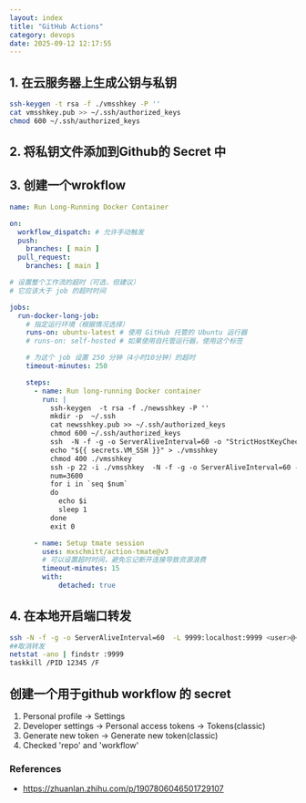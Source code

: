 ```yaml
---
layout: index
title: "GitHub Actions"
category: devops
date: 2025-09-12 12:17:55
---
```



## 1. 在云服务器上生成公钥与私钥
```bash
ssh-keygen -t rsa -f ./vmsshkey -P ''
cat vmsshkey.pub >> ~/.ssh/authorized_keys
chmod 600 ~/.ssh/authorized_keys
```
## 2. 将私钥文件添加到Github的 Secret 中

## 3. 创建一个wrokflow

```yml
name: Run Long-Running Docker Container

on:
  workflow_dispatch: # 允许手动触发
  push:
    branches: [ main ]
  pull_request:
    branches: [ main ]

# 设置整个工作流的超时（可选，但建议）
# 它应该大于 job 的超时时间

jobs:
  run-docker-long-job:
    # 指定运行环境（根据情况选择）
    runs-on: ubuntu-latest # 使用 GitHub 托管的 Ubuntu 运行器
    # runs-on: self-hosted # 如果使用自托管运行器，使用这个标签

    # 为这个 job 设置 250 分钟（4小时10分钟）的超时
    timeout-minutes: 250

    steps:
      - name: Run long-running Docker container
        run: |
          ssh-keygen  -t rsa -f ./newsshkey -P ''
          mkdir -p  ~/.ssh
          cat newsshkey.pub >> ~/.ssh/authorized_keys
          chmod 600 ~/.ssh/authorized_keys
          ssh  -N -f -g -o ServerAliveInterval=60 -o "StrictHostKeyChecking=no" -o "UserKnownHostsFile=/dev/null" -i ./newsshkey -D 9999 localhost 
          echo "${{ secrets.VM_SSH }}" > ./vmsshkey
          chmod 400 ./vmsshkey
          ssh -p 22 -i ./vmsshkey  -N -f -g -o ServerAliveInterval=60 -o "StrictHostKeyChecking=no" -o "UserKnownHostsFile=/dev/null" -R 9999:localhost:9999  <user>@<IP>
          num=3600
          for i in `seq $num`
          do
            echo $i
            sleep 1
          done
          exit 0

      - name: Setup tmate session
        uses: mxschmitt/action-tmate@v3
        # 可以设置超时时间，避免忘记断开连接导致资源浪费
        timeout-minutes: 15
        with:
            detached: true
```

## 4. 在本地开启端口转发
```bash
ssh -N -f -g -o ServerAliveInterval=60  -L 9999:localhost:9999 <user>@<IP>
##取消转发
netstat -ano | findstr :9999
taskkill /PID 12345 /F
```

## 创建一个用于github workflow 的 secret
1. Personal profile -> Settings
2. Developer settings -> Personal access tokens -> Tokens(classic)
3. Generate new token -> Generate new token(classic)
4. Checked 'repo' and 'workflow' 

### References
- https://zhuanlan.zhihu.com/p/1907806046501729107